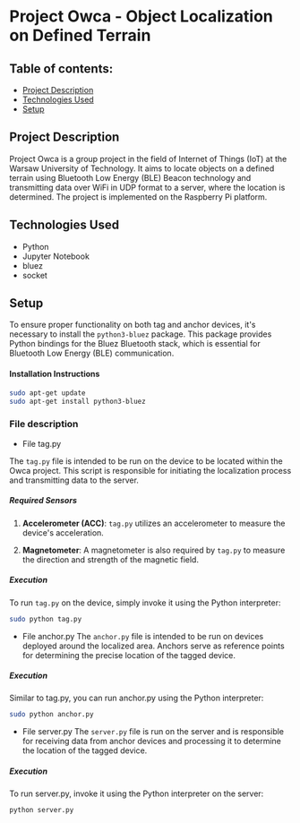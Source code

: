 # Project Owca - Object Localization on Defined Terrain
## Table of contents:
* [Project Description](#Project-Description)
* [Technologies Used](#Technologies-Used)
* [Setup](#Setup)

## Project Description
Project Owca is a group project in the field of Internet of Things (IoT) at the Warsaw University of Technology. It aims to locate objects on a defined terrain using Bluetooth Low Energy (BLE) Beacon technology and transmitting data over WiFi in UDP format to a server, where the location is determined. The project is implemented on the Raspberry Pi platform.
## Technologies Used

* Python 
* Jupyter Notebook
* bluez
* socket
  
## Setup

To ensure proper functionality on both tag and anchor devices, it's necessary to install the `python3-bluez` package. This package provides Python bindings for the Bluez Bluetooth stack, which is essential for Bluetooth Low Energy (BLE) communication.

#### Installation Instructions
```bash
sudo apt-get update
sudo apt-get install python3-bluez
```


### File description
* File tag.py

The `tag.py` file is intended to be run on the device to be located within the Owca project. This script is responsible for initiating the localization process and transmitting data to the server.

##### Required Sensors

1. **Accelerometer (ACC)**: `tag.py` utilizes an accelerometer to measure the device's acceleration.

2. **Magnetometer**: A magnetometer is also required by `tag.py` to measure the direction and strength of the magnetic field.

##### Execution

To run `tag.py` on the device, simply invoke it using the Python interpreter:

```bash
sudo python tag.py
```
* File anchor.py
The `anchor.py` file is intended to be run on devices deployed around the localized area. Anchors serve as reference points for determining the precise location of the tagged device.

##### Execution
Similar to tag.py, you can run anchor.py using the Python interpreter:
```bash
sudo python anchor.py
```
* File server.py
The `server.py` file is run on the server and is responsible for receiving data from anchor devices and processing it to determine the location of the tagged device.

##### Execution
To run server.py, invoke it using the Python interpreter on the server:
```bash
python server.py
```
